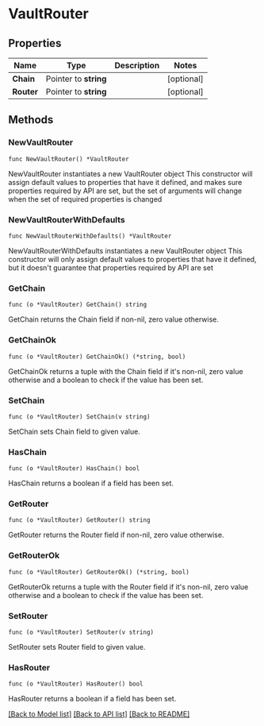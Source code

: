 # VaultRouter

## Properties

Name | Type | Description | Notes
------------ | ------------- | ------------- | -------------
**Chain** | Pointer to **string** |  | [optional] 
**Router** | Pointer to **string** |  | [optional] 

## Methods

### NewVaultRouter

`func NewVaultRouter() *VaultRouter`

NewVaultRouter instantiates a new VaultRouter object
This constructor will assign default values to properties that have it defined,
and makes sure properties required by API are set, but the set of arguments
will change when the set of required properties is changed

### NewVaultRouterWithDefaults

`func NewVaultRouterWithDefaults() *VaultRouter`

NewVaultRouterWithDefaults instantiates a new VaultRouter object
This constructor will only assign default values to properties that have it defined,
but it doesn't guarantee that properties required by API are set

### GetChain

`func (o *VaultRouter) GetChain() string`

GetChain returns the Chain field if non-nil, zero value otherwise.

### GetChainOk

`func (o *VaultRouter) GetChainOk() (*string, bool)`

GetChainOk returns a tuple with the Chain field if it's non-nil, zero value otherwise
and a boolean to check if the value has been set.

### SetChain

`func (o *VaultRouter) SetChain(v string)`

SetChain sets Chain field to given value.

### HasChain

`func (o *VaultRouter) HasChain() bool`

HasChain returns a boolean if a field has been set.

### GetRouter

`func (o *VaultRouter) GetRouter() string`

GetRouter returns the Router field if non-nil, zero value otherwise.

### GetRouterOk

`func (o *VaultRouter) GetRouterOk() (*string, bool)`

GetRouterOk returns a tuple with the Router field if it's non-nil, zero value otherwise
and a boolean to check if the value has been set.

### SetRouter

`func (o *VaultRouter) SetRouter(v string)`

SetRouter sets Router field to given value.

### HasRouter

`func (o *VaultRouter) HasRouter() bool`

HasRouter returns a boolean if a field has been set.


[[Back to Model list]](../README.md#documentation-for-models) [[Back to API list]](../README.md#documentation-for-api-endpoints) [[Back to README]](../README.md)


